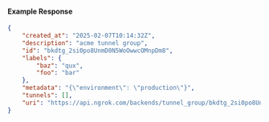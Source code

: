 <!-- Code generated for API Clients. DO NOT EDIT. -->

#### Example Response

```json
{
	"created_at": "2025-02-07T10:14:32Z",
	"description": "acme tunnel group",
	"id": "bkdtg_2si0po8UnmD0N5WoOwwcOMnpDm8",
	"labels": {
		"baz": "qux",
		"foo": "bar"
	},
	"metadata": "{\"environment\": \"production\"}",
	"tunnels": [],
	"uri": "https://api.ngrok.com/backends/tunnel_group/bkdtg_2si0po8UnmD0N5WoOwwcOMnpDm8"
}
```
